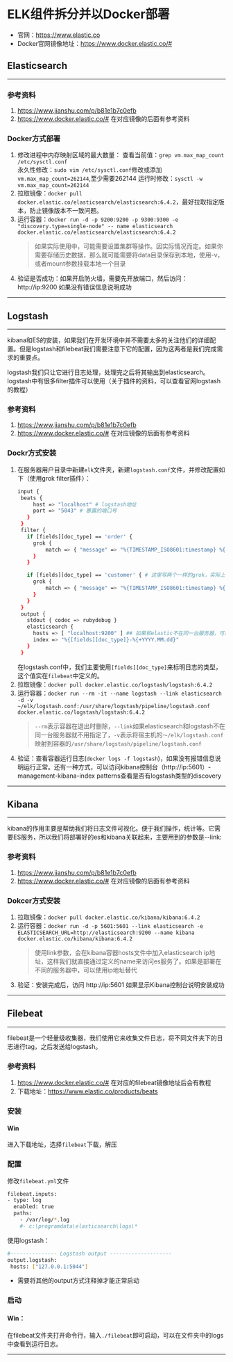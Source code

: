 # ELK组件拆分并以Docker部署

* 官网：https://www.elastic.co
* Docker官网镜像地址：https://www.docker.elastic.co/#

## Elasticsearch
---
### 参考资料
1. https://www.jianshu.com/p/b81e1b7c0efb
1. https://www.docker.elastic.co/# 在对应镜像的后面有参考资料

### Docker方式部署
1. 修改进程中内存映射区域的最大数量：
   查看当前值：`grep vm.max_map_count /etc/sysctl.conf`  
   永久性修改：`sudo vim /etc/sysctl.conf`修改或添加`vm.max_map_count=262144`,至少需要262144
   运行时修改：`sysctl -w vm.max_map_count=262144`
1. 拉取镜像：`docker pull docker.elastic.co/elasticsearch/elasticsearch:6.4.2`，最好拉取指定版本，防止镜像版本不一致问题。
1. 运行容器：`docker run -d -p 9200:9200 -p 9300:9300 -e "discovery.type=single-node" -- name elasticsearch docker.elastic.co/elasticsearch/elasticsearch:6.4.2`
   > 如果实际使用中，可能需要设置集群等操作。因实际情况而定。如果你需要存储历史数据，那么就可能需要将data目录保存到本地，使用-v，或者mount参数挂载本地一个目录
1. 验证是否成功：如果开启防火墙，需要先开放端口，然后访问：http://ip:9200 如果没有错误信息说明成功

---

## Logstash
---
kibana和ES的安装，如果我们在开发环境中并不需要太多的关注他们的详细配置。但是logstash和filebeat我们需要注意下它的配置，因为这两者是我们完成需求的重要点。  

logstash我们只让它进行日志处理，处理完之后将其输出到elasticsearch。logstash中有很多filter插件可以使用（关于插件的资料，可以查看官网logstash的教程）

### 参考资料
1. https://www.jianshu.com/p/b81e1b7c0efb
1. https://www.docker.elastic.co/# 在对应镜像的后面有参考资料

### Dockr方式安装
1. 在服务器用户目录中新建`elk`文件夹，新建`logstash.conf`文件，并修改配置如下（使用grok filter插件）：
   ```bash
   input {
    beats {
        host => "localhost" # logstash地址
        port => "5043" # 暴露的端口号
      }
    }
    filter {
      if [fields][doc_type] == 'order' {
        grok {
            match => { "message" => "%{TIMESTAMP_ISO8601:timestamp} %{LOGLEVEL:level} %{JAVALOGMESSAGE:msg}" }
        }
      }

      if [fields][doc_type] == 'customer' { # 这里写两个一样的grok，实际上可能出现多种不同的日志格式，这里做个提示而已,当然如果是相同的格式，这里可以不写的
        grok {
            match => { "message" => "%{TIMESTAMP_ISO8601:timestamp} %{LOGLEVEL:level} %{JAVALOGMESSAGE:msg}" }
        }
      }
    }
    output {
      stdout { codec => rubydebug }
      elasticsearch {
        hosts => [ "localhost:9200" ] ## 如果和elastic不在同一台服务器，可以替换成对应ip地址即可（只要这个地址能ping通）
        index => "%{[fields][doc_type]}-%{+YYYY.MM.dd}"
      }
    }
   ```
   在logstash.conf中，我们主要使用`[fields][doc_type]`来标明日志的类型，这个值实在`filebeat`中定义的。
1. 拉取镜像：`docker pull docker.elastic.co/logstash/logstash:6.4.2`
1. 运行容器：`docker run --rm -it --name logstash --link elasticsearch -d -v ~/elk/logstash.conf:/usr/share/logstash/pipeline/logstash.conf docker.elastic.co/logstash/logstash:6.4.2`
   > `--rm`表示容器在退出时删除，`--link`如果elasticsearch和logstash不在同一台服务器就不用指定了，`-v`表示将宿主机的`～/elk/logstash.conf`映射到容器的`/usr/share/logstash/pipeline/logstash.conf`
1. 验证：查看容器运行日志(`docker logs -f logstash`)，如果没有报错信息说明运行正常。还有一种方式，可以访问kibana控制台（http://ip:5601）-management-kibana-index patterns查看是否有logstash类型的discovery

---

## Kibana
---
kibana的作用主要是帮助我们将日志文件可视化。便于我们操作，统计等。它需要ES服务，所以我们将部署好的es和kibana关联起来，主要用到的参数是--link:
### 参考资料
1. https://www.jianshu.com/p/b81e1b7c0efb
1. https://www.docker.elastic.co/# 在对应镜像的后面有参考资料

### Dokcer方式安装
1. 拉取镜像：`docker pull docker.elastic.co/kibana/kibana:6.4.2`
1. 运行容器：`docker run -d -p 5601:5601 --link elasticsearch -e ELASTICSEARCH_URL=http://elasticsearch:9200 --name kibana docker.elastic.co/kibana/kibana:6.4.2`
   > 使用link参数，会在kibana容器hosts文件中加入elasticsearch ip地址，这样我们就直接通过定义的name来访问es服务了。如果是部署在不同的服务器中，可以使用ip地址替代
1. 验证：安装完成后，访问 http://ip:5601 如果显示Kibana控制台说明安装成功

---

## Filebeat

---
filebeat是一个轻量级收集器，我们使用它来收集文件日志，将不同文件夹下的日志进行tag，之后发送给logstash。

### 参考资料
1. https://www.docker.elastic.co/# 在对应的filebeat镜像地址后会有教程
1. 下载地址：https://www.elastic.co/products/beats

### 安装

#### Win
进入下载地址，选择`filebeat`下载，解压

### 配置
修改`filebeat.yml`文件
```bash
filebeat.inputs:
- type: log
  enabled: true
  paths:
    - /var/log/*.log
    #- c:\programdata\elasticsearch\logs\*
```
 使用logstash：
 ```bash
 #--------------- Logstash output --------------------
output.logstash:
  hosts: ["127.0.0.1:5044"]
 ```
 * 需要将其他的output方式注释掉才能正常启动

 ### 启动

 #### Win：
 在filebeat文件夹打开命令行，输入`./filebeat`即可启动，可以在文件夹中的logs中查看到运行日志。

---

